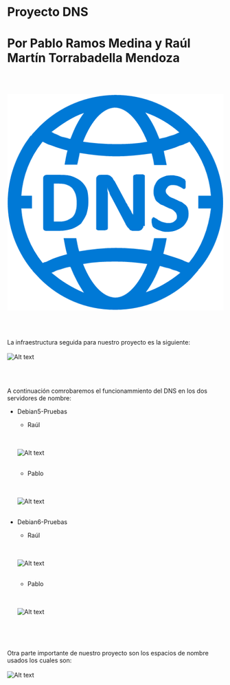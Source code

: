 # Proyecto DNS
# Por Pablo Ramos Medina y Raúl Martín Torrabadella Mendoza

<br> <br>

![Alt text](Imágenes/DNS.png)

<br> <br>

La infraestructura seguida para nuestro proyecto es la siguiente:
<br> <br>
![Alt text](Imágenes/infraestructuraDNS.png)

<br> <br>

A continuación comrobaremos el funcionammiento del DNS en los dos servidores de nombre:  
* Debian5-Pruebas
  - Raúl
  
  <br> <br>
  ![Alt text](Imágenes/StatusDNS-Debian5TMRM.png)
  <br> <br>
  
  - Pablo
  
  <br> <br>
  ![Alt text](Imágenes/StatusDNS-Debian5RMP.png)
  <br> <br>
  
* Debian6-Pruebas
  - Raúl
    
  <br> <br>
  ![Alt text](Imágenes/StatusDNS-Debian6TMRM.png)
  <br> <br>
  
  - Pablo
    
  <br> <br>
  ![Alt text](Imágenes/StatusDNS-Debian6RMP.png)
  <br> <br>
  
<br> <br>

Otra parte importante de nuestro proyecto son los espacios de nombre usados los cuales son:
<br> <br>
![Alt text](Imágenes/EspaciodeNombre-ProyectoDNS_RMP-TMRM.png)
